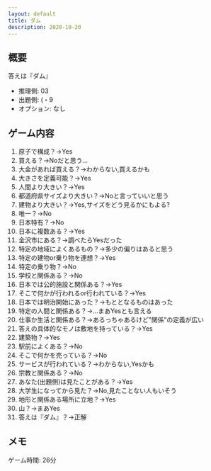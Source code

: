 ```yaml
---
layout: default
title: ダム
description: 2020-10-20
---
```


## 概要

答えは『ダム』

- 推理側: 03
- 出題側: (・9
- オプション: なし

## ゲーム内容

1. 原子で構成？→Yes
2. 買える？→Noだと思う…
3. 大金があれば買える？→わからない,買えるかも
4. 大きさを定義可能？→Yes
5. 人間より大きい？→Yes
6. 都道府県サイズより大きい？→Noと言っていいと思う
7. 建物より大きい？→Yes,サイズをどう見るかにもよる?
8. 唯一？→No
9. 日本特有？→No
10. 日本に複数ある？→Yes
11. 金沢市にある？→調べたらYesだった
12. 特定の地域によくあるもの？→多少の偏りはあると思う
13. 特定の建物or乗り物を連想？→Yes
14. 特定の乗り物？→No
15. 学校と関係ある？→No
16. 日本では公的施設と関係ある？→Yes
17. そこで何かが行われるor行われている？→Yes
18. 日本では明治開始にあった？→もととなるものはあった
19. 特定の人間と関係ある？→…まあYesとも言える
20. 仕事か生活と関係ある？→あるっちゃあるけど"関係"の定義が広い
21. 答えの具体的なモノは敷地を持っている？→Yes
22. 建築物？→Yes
23. 駅前によくある？→No
24. そこで何かを売っている？→No
25. サービスが行われている？→わからない,Yesかも
26. 宗教と関係ある？→No
27. あなた(出題側)は見たことがある？→Yes
28. 大学生になってから見た？→No,見たことない人もいそう
29. 地形と関係ある場所に立地？→Yes
30. 山？→まあYes
31. 答えは『ダム』？→正解

## メモ

ゲーム時間: 26分
